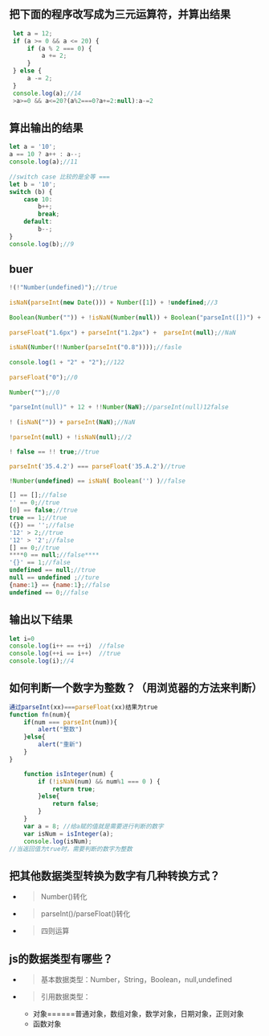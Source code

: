 ## 把下面的程序改写成为三元运算符，并算出结果
```js
 let a = 12;
 if (a >= 0 && a <= 20) {
     if (a % 2 === 0) {
         a += 2;
     }
 } else {
     a -= 2;
 }
 console.log(a);//14
 >a>=0 && a<=20?(a%2===0?a+=2:null):a-=2
 ```
 ## 算出输出的结果
```js
let a = '10';
a == 10 ? a++ : a--;
console.log(a);//11
​
//switch case 比较的是全等 ===
let b = '10';
switch (b) {
    case 10:
        b++;
        break;
    default:
        b--;
}
console.log(b);//9
```
## buer
```js
!(!"Number(undefined)");//true
​
isNaN(parseInt(new Date())) + Number([1]) + !undefined;//3
​
Boolean(Number("")) + !isNaN(Number(null)) + Boolean("parseInt([])") + !!null;//  2
​
parseFloat("1.6px") + parseInt("1.2px") +  parseInt(null);//NaN
​
isNaN(Number(!!Number(parseInt("0.8"))));//fasle
​
console.log(1 + "2" + "2");//122
​
parseFloat("0");//0
​
Number("");//0
​
"parseInt(null)" + 12 + !!Number(NaN);//parseInt(null)12false
​
! (isNaN("")) + parseInt(NaN);//NaN
​
!parseInt(null) + !isNaN(null);//2

! false == !! true;//true

parseInt('35.4.2') === parseFloat('35.A.2')//true

!Number(undefined) == isNaN( Boolean('') )//false

[] == [];//false
'' == 0;//true
[0] == false;//true
true == 1;//true
({}) == '';//false
'12' > 2;//true
'12' > '2';//false
[] == 0;//true
****0 == null;//false****
'{}' == 1;//false
undefined == null;//true
null == undefined ;//ture
{name:1} == {name:1};//false
undefined == 0;//false
```
## 输出以下结果
```js
let i=0  
console.log(i++ == ++i)  //false
console.log(++i == i++)  //true
console.log(i);//4
```
## 如何判断一个数字为整数？（用浏览器的方法来判断）
```js
通过parseInt(xx)===parseFloat(xx)结果为true
function fn(num){
    if(num === parseInt(num)){
        alert("整数")
    }else{
        alert("重新")
    }
}
```
```js
    function isInteger(num) {
        if (!isNaN(num) && num%1 === 0 ) {
            return true;
        }else{
            return false;
        }
    }
    var a = 8; //给a赋的值就是需要进行判断的数字
    var isNum = isInteger(a);
    console.log(isNum);
//当返回值为true时，需要判断的数字为整数
```
## 把其他数据类型转换为数字有几种转换方式？
- >Number()转化
- >parseInt()/parseFloat()转化
- >四则运算
## js的数据类型有哪些？
- >基本数据类型：Number，String，Boolean，null,undefined
- >引用数据类型：
    + 对象======普通对象，数组对象，数学对象，日期对象，正则对象
    + 函数对象